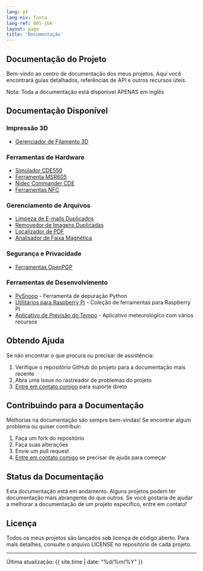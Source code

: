 ```yaml
---
lang: pt
lang-niv: fonto
lang-ref: 005-jbk
layout: page
title: 'Documentação'
---
```


## Documentação do Projeto

Bem-vindo ao centro de documentação dos meus projetos. Aqui você encontrará guias detalhados, referências de API e outros recursos úteis.

Nota: Toda a documentação está disponível APENAS em inglês

## Documentação Disponível

### Impressão 3D

- [Gerenciador de Filamento 3D](/docs/3D_Filament_Manager)

### Ferramentas de Hardware

- [Simulador CDE550](/docs/CDE550-sim)
- [Ferramenta MSR605](/docs/MSR605)
- [Nidec Commander CDE](/docs/Nidec_CommanderCDE)
- [Ferramentas NFC](/docs/NFC)

### Gerenciamento de Arquivos

- [Limpeza de E-mails Duplicados](/docs/EmailDuplicateCleaner)
- [Removedor de Imagens Duplicadas](/docs/Images-Deduplicator)
- [Localizador de PDF](/docs/PDF_Finder)
- [Analisador de Faixa Magnética](/docs/card_parser)

### Segurança e Privacidade

- [Ferramentas OpenPGP](/docs/OpenPGP)

### Ferramentas de Desenvolvimento

- [PySnoop](/docs/PySnoop) - Ferramenta de depuração Python
- [Utilitários para Raspberry Pi](/docs/raspy_utility) - Coleção de ferramentas para Raspberry Pi
- [Aplicativo de Previsão do Tempo](/docs/weather) - Aplicativo meteorológico com vários recursos

## Obtendo Ajuda

Se não encontrar o que procura ou precisar de assistência:

1. Verifique o repositório GitHub do projeto para a documentação mais recente
2. Abra uma issue no rastreador de problemas do projeto
3. [Entre em contato comigo](contact) para suporte direto

## Contribuindo para a Documentação

Melhorias na documentação são sempre bem-vindas! Se encontrar algum problema ou quiser contribuir:

1. Faça um fork do repositório
2. Faça suas alterações
3. Envie um pull request
4. [Entre em contato comigo](contact) se precisar de ajuda para começar

## Status da Documentação

Esta documentação está em andamento.
Alguns projetos podem ter documentação mais abrangente do que outros.
Se você gostaria de ajudar a melhorar a documentação de um projeto específico, entre em contato!

## Licença

Todos os meus projetos são lançados sob licença de código aberto. Para mais detalhes, consulte o arquivo LICENSE no repositório de cada projeto.

---

Última atualização: {{ site.time | date: "%d/%m/%Y" }}
